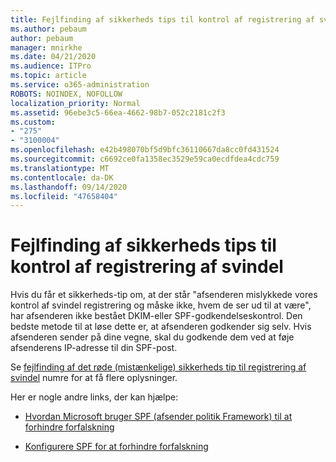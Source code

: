 ```yaml
---
title: Fejlfinding af sikkerheds tips til kontrol af registrering af svindel
ms.author: pebaum
author: pebaum
manager: mnirkhe
ms.date: 04/21/2020
ms.audience: ITPro
ms.topic: article
ms.service: o365-administration
ROBOTS: NOINDEX, NOFOLLOW
localization_priority: Normal
ms.assetid: 96ebe3c5-66ea-4662-98b7-052c2181c2f3
ms.custom:
- "275"
- "3100004"
ms.openlocfilehash: e42b498070bf5d9bfc36110667da8cc0fd431524
ms.sourcegitcommit: c6692ce0fa1358ec3529e59ca0ecdfdea4cdc759
ms.translationtype: MT
ms.contentlocale: da-DK
ms.lasthandoff: 09/14/2020
ms.locfileid: "47658404"
---
```

# <a name="troubleshooting-the-safety-tip-for-fraud-detection-checks"></a>Fejlfinding af sikkerheds tips til kontrol af registrering af svindel

Hvis du får et sikkerheds-tip om, at der står "afsenderen mislykkede vores kontrol af svindel registrering og måske ikke, hvem de ser ud til at være", har afsenderen ikke bestået DKIM-eller SPF-godkendelseskontrol. Den bedste metode til at løse dette er, at afsenderen godkender sig selv. Hvis afsenderen sender på dine vegne, skal du godkende dem ved at føje afsenderens IP-adresse til din SPF-post.
  
Se [fejlfinding af det røde (mistænkelige) sikkerheds tip til registrering af svindel](https://blogs.msdn.microsoft.com/tzink/2016/11/02/troubleshooting-the-red-suspicious-safety-tip-for-fraud-detection-checks/) numre for at få flere oplysninger.
  
Her er nogle andre links, der kan hjælpe:
  
- [Hvordan Microsoft bruger SPF (afsender politik Framework) til at forhindre forfalskning](https://docs.microsoft.com/microsoft-365/security/office-365-security/how-office-365-uses-spf-to-prevent-spoofing)

- [Konfigurere SPF for at forhindre forfalskning](https://docs.microsoft.com/microsoft-365/security/office-365-security/set-up-spf-in-office-365-to-help-prevent-spoofing)
